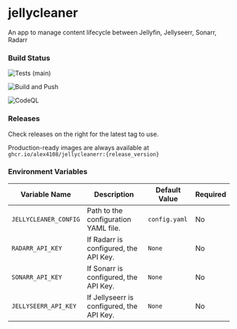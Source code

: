 # jellycleaner

An app to manage content lifecycle between Jellyfin, Jellyseerr, Sonarr, Radarr

### Build Status

![Tests (main)](https://img.shields.io/github/actions/workflow/status/alex4108/jellycleaner/test.yml?logo=go)

![Build and Push](https://img.shields.io/github/actions/workflow/status/alex4108/jellycleaner/build-and-push.yml?logo=docker&label=Release)

![CodeQL](https://img.shields.io/github/actions/workflow/status/alex4108/jellycleaner/codeql.yml?logo=qualys&label=CodeQL)

### Releases

Check releases on the right for the latest tag to use.

Production-ready images are always available at `ghcr.io/alex4108/jellycleanerr:{release_version}`

### Environment Variables

| Variable Name         | Description                              | Default Value       | Required |
|-----------------------|------------------------------------------|---------------------|----------|
| `JELLYCLEANER_CONFIG` | Path to the configuration YAML file.     | `config.yaml`       | No       |
| `RADARR_API_KEY`      | If Radarr is configured, the API Key.    | `None`              | No       |
| `SONARR_API_KEY`      | If Sonarr is configured, the API Key.    | `None`              | No       |
| `JELLYSEERR_API_KEY`  | If Jellyseerr is configured, the API Key.| `None`              | No       |